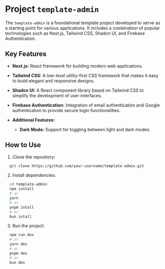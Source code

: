 # Project `template-admin`

The `template-admin` is a foundational template project developed to serve as a starting point for various applications. It includes a combination of popular technologies such as Next.js, Tailwind CSS, Shadcn UI, and Firebase Authentication.

## Key Features

- **Next.js:** React framework for building modern web applications.

- **Tailwind CSS:** A low-level utility-first CSS framework that makes it easy to build elegant and responsive designs.

- **Shadcn UI:** A React component library based on Tailwind CSS to simplify the development of user interfaces.

- **Firebase Authentication:** Integration of email authentication and Google authentication to provide secure login functionalities.

- **Additional Features:**
  - **Dark Mode:** Support for toggling between light and dark modes.

## How to Use

1. Clone the repository:

```bash
  git clone https://github.com/your-username/template-admin.git
```

2. Install dependencies:

```bash
  cd template-admin
  npm install
  # or
  yarn
  # or
  pnpm intall
  # or
  bun intall
```

3. Run the project:

```bash
  npm run dev
  # or
  yarn dev
  # or
  pnpm dev
  # or
  bun dev
```
